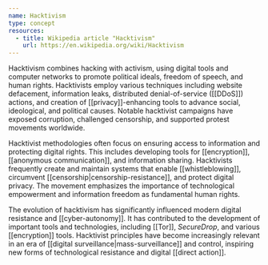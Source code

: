 ```yaml
---
name: Hacktivism
type: concept
resources:
  - title: Wikipedia article "Hacktivism"
    url: https://en.wikipedia.org/wiki/Hacktivism
---
```


Hacktivism combines hacking with activism, using digital tools and computer networks to promote political ideals, freedom of speech, and human rights. Hacktivists employ various techniques including website defacement, information leaks, distributed denial-of-service ([[DDoS]]) actions, and creation of [[privacy]]-enhancing tools to advance social, ideological, and political causes. Notable hacktivist campaigns have exposed corruption, challenged censorship, and supported protest movements worldwide.

Hacktivist methodologies often focus on ensuring access to information and protecting digital rights. This includes developing tools for [[encryption]], [[anonymous communication]], and information sharing. Hacktivists frequently create and maintain systems that enable [[whistleblowing]], circumvent [[censorship|censorship-resistance]], and protect digital privacy. The movement emphasizes the importance of technological empowerment and information freedom as fundamental human rights.

The evolution of hacktivism has significantly influenced modern digital resistance and [[cyber-autonomy]]. It has contributed to the development of important tools and technologies, including [[Tor]], *SecureDrop*, and various [[encryption]] tools. Hacktivist principles have become increasingly relevant in an era of [[digital surveillance|mass-surveillance]] and control, inspiring new forms of technological resistance and digital [[direct action]].